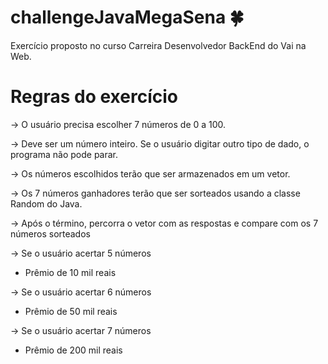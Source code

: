 # challengeJavaMegaSena 🍀

Exercício proposto no curso Carreira Desenvolvedor BackEnd do Vai na Web.

# Regras do exercício

→ O usuário precisa escolher 7 números de 0 a 100.

→ Deve ser um número inteiro. Se o usuário digitar outro tipo de dado, o programa não pode parar.

→ Os números escolhidos terão que ser armazenados em um vetor.

→ Os 7 números ganhadores terão que ser sorteados usando a classe Random do Java.

→ Após o término, percorra o vetor com as respostas e compare com os 7 números sorteados

→ Se o usuário acertar 5 números
- Prêmio de 10 mil reais

→ Se o usuário acertar 6 números
- Prêmio de 50 mil reais

→ Se o usuário acertar 7 números
- Prêmio de 200 mil reais
